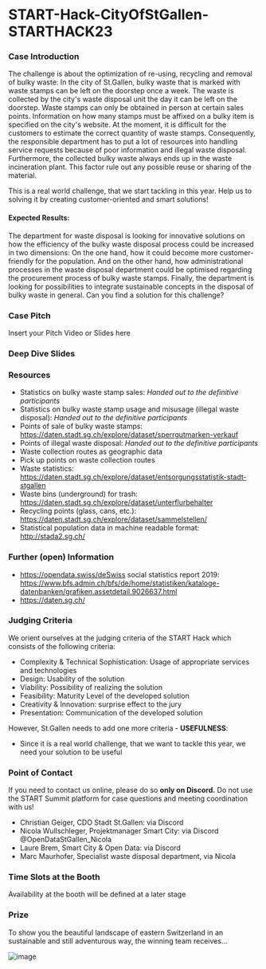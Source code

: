 # START-Hack-CityOfStGallen-STARTHACK23

### Case Introduction
The challenge is about the optimization of re-using, recycling and removal of bulky waste:
In the city of St.Gallen, bulky waste that is marked with waste stamps can be left on the doorstep once a week. The waste is collected by the city's waste disposal unit the day it can be left on the doorstep. Waste stamps can only be obtained in person at certain sales points. Information on how many stamps must be affixed on a bulky item is specified on the city's website.
At the moment, it is difficult for the customers to estimate the correct quantity of waste stamps. Consequently, the responsible department has to put a lot of resources into handling service requests because of poor information and illegal waste disposal. Furthermore, the collected bulky waste always ends up in the waste incineration plant. This factor rule out any possible reuse or sharing of the material. 

This is a real world challenge, that we start tackling in this year. Help us to solving it by creating customer-oriented and smart solutions!

#### Expected Results:
The department for waste disposal is looking for innovative solutions on how the efficiency of the bulky waste disposal process could be increased in two dimensions: On the one hand, how it could become more customer-friendly for the population. And on the other hand, how administrational processes in the waste disposal department could be optimised regarding the procurement process of bulky waste stamps. Finally, the department is looking for possibilities to integrate sustainable concepts in the disposal of bulky waste in general. Can you find a solution for this challenge?



### Case Pitch
Insert your Pitch Video or Slides here

### Deep Dive Slides



### Resources
* Statistics on bulky waste stamp sales: *Handed out to the definitive participants*
* Statistics on bulky waste stamp usage and misusage (illegal waste disposal): *Handed out to the definitive participants*
* Points of sale of bulky waste stamps: https://daten.stadt.sg.ch/explore/dataset/sperrgutmarken-verkauf
* Points of illegal waste disposal: *Handed out to the definitive participants*
* Waste collection routes as geographic data
* Pick up points on waste collection routes
* Waste statistics: https://daten.stadt.sg.ch/explore/dataset/entsorgungsstatistik-stadt-stgallen
* Waste bins (underground) for trash: https://daten.stadt.sg.ch/explore/dataset/unterflurbehalter
* Recycling points (glass, cans, etc.): https://daten.stadt.sg.ch/explore/dataset/sammelstellen/
* Statistical population data in machine readable format: http://stada2.sg.ch/

### Further (open) Information
* https://opendata.swiss/deSwiss social statistics report 2019: https://www.bfs.admin.ch/bfs/de/home/statistiken/kataloge-datenbanken/grafiken.assetdetail.9026637.html
* https://daten.sg.ch/


### Judging Criteria
We orient ourselves at the judging criteria of the START Hack which consists of the following criteria:
* Complexity & Technical Sophistication: Usage of appropriate services and technologies
* Design: Usability of the solution
* Viability: Possibility of realizing the solution
* Feasibility: Maturity Level of the developed solution
* Creativity & Innovation: surprise effect to the jury
* Presentation: Communication of the developed solution

However, St.Gallen needs to add one more criteria - **USEFULNESS**:

* Since it is a real world challenge, that we want to tackle this year, we need your solution to be useful


### Point of Contact
If you need to contact us online, please do so **only on Discord.** Do not use the START Summit platform for case questions and meeting coordination with us!

* Christian Geiger, CDO Stadt St.Gallen: via Discord
* Nicola Wullschleger, Projektmanager Smart City: via Discord @OpenDataStGallen_Nicola
* Laure Brem, Smart City & Open Data: via Discord
* Marc Maurhofer, Specialist waste disposal department, via Nicola

### Time Slots at the Booth
Availability at the booth will be defined at a later stage

### Prize
To show you the beautiful landscape of eastern Switzerland in an sustainable and still adventurous way, the winning team receives...

![image](https://user-images.githubusercontent.com/62013029/157916309-da4c4adf-212e-47ca-a5ef-cdb0dad43ccf.png)



